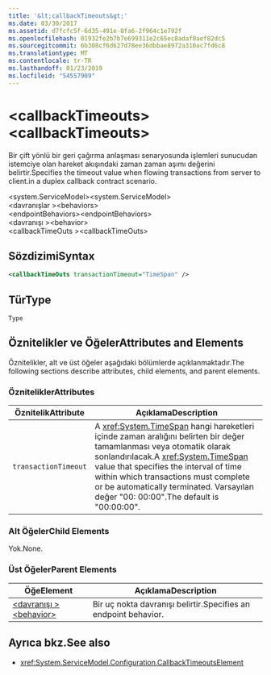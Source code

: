 ```yaml
---
title: '&lt;callbackTimeouts&gt;'
ms.date: 03/30/2017
ms.assetid: d7fcfc5f-6d35-491e-8fa6-2f964c1e792f
ms.openlocfilehash: 01932fe2b7b7e699311e2c65ec8adaf0aef82dc5
ms.sourcegitcommit: 6b308cf6d627d78ee36dbbae8972a310ac7fd6c8
ms.translationtype: MT
ms.contentlocale: tr-TR
ms.lasthandoff: 01/23/2019
ms.locfileid: "54557909"
---
```

# <a name="ltcallbacktimeoutsgt"></a><span data-ttu-id="2098b-102">&lt;callbackTimeouts&gt;</span><span class="sxs-lookup"><span data-stu-id="2098b-102">&lt;callbackTimeouts&gt;</span></span>
<span data-ttu-id="2098b-103">Bir çift yönlü bir geri çağırma anlaşması senaryosunda işlemleri sunucudan istemciye olan hareket akışındaki zaman zaman aşımı değerini belirtir.</span><span class="sxs-lookup"><span data-stu-id="2098b-103">Specifies the timeout value when flowing transactions from server to client.in a duplex callback contract scenario.</span></span>  
  
 <span data-ttu-id="2098b-104">\<system.ServiceModel></span><span class="sxs-lookup"><span data-stu-id="2098b-104">\<system.ServiceModel></span></span>  
<span data-ttu-id="2098b-105">\<davranışlar ></span><span class="sxs-lookup"><span data-stu-id="2098b-105">\<behaviors></span></span>  
<span data-ttu-id="2098b-106">\<endpointBehaviors></span><span class="sxs-lookup"><span data-stu-id="2098b-106">\<endpointBehaviors></span></span>  
<span data-ttu-id="2098b-107">\<davranışı ></span><span class="sxs-lookup"><span data-stu-id="2098b-107">\<behavior></span></span>  
<span data-ttu-id="2098b-108">\<callbackTimeOuts ></span><span class="sxs-lookup"><span data-stu-id="2098b-108">\<callbackTimeOuts></span></span>  
  
## <a name="syntax"></a><span data-ttu-id="2098b-109">Sözdizimi</span><span class="sxs-lookup"><span data-stu-id="2098b-109">Syntax</span></span>  
  
```xml  
<callbackTimeOuts transactionTimeout="TimeSpan" />
```  
  
## <a name="type"></a><span data-ttu-id="2098b-110">Tür</span><span class="sxs-lookup"><span data-stu-id="2098b-110">Type</span></span>  
 `Type`  
  
## <a name="attributes-and-elements"></a><span data-ttu-id="2098b-111">Öznitelikler ve Öğeler</span><span class="sxs-lookup"><span data-stu-id="2098b-111">Attributes and Elements</span></span>  
 <span data-ttu-id="2098b-112">Öznitelikler, alt ve üst öğeler aşağıdaki bölümlerde açıklanmaktadır.</span><span class="sxs-lookup"><span data-stu-id="2098b-112">The following sections describe attributes, child elements, and parent elements.</span></span>  
  
### <a name="attributes"></a><span data-ttu-id="2098b-113">Öznitelikler</span><span class="sxs-lookup"><span data-stu-id="2098b-113">Attributes</span></span>  
  
|<span data-ttu-id="2098b-114">Öznitelik</span><span class="sxs-lookup"><span data-stu-id="2098b-114">Attribute</span></span>|<span data-ttu-id="2098b-115">Açıklama</span><span class="sxs-lookup"><span data-stu-id="2098b-115">Description</span></span>|  
|---------------|-----------------|  
|`transactionTimeout`|<span data-ttu-id="2098b-116">A <xref:System.TimeSpan> hangi hareketleri içinde zaman aralığını belirten bir değer tamamlanması veya otomatik olarak sonlandırılacak.</span><span class="sxs-lookup"><span data-stu-id="2098b-116">A <xref:System.TimeSpan> value that specifies the interval of time within which transactions must complete or be automatically terminated.</span></span> <span data-ttu-id="2098b-117">Varsayılan değer "00: 00:00".</span><span class="sxs-lookup"><span data-stu-id="2098b-117">The default is "00:00:00".</span></span>|  
  
### <a name="child-elements"></a><span data-ttu-id="2098b-118">Alt Öğeler</span><span class="sxs-lookup"><span data-stu-id="2098b-118">Child Elements</span></span>  
 <span data-ttu-id="2098b-119">Yok.</span><span class="sxs-lookup"><span data-stu-id="2098b-119">None.</span></span>  
  
### <a name="parent-elements"></a><span data-ttu-id="2098b-120">Üst Öğeler</span><span class="sxs-lookup"><span data-stu-id="2098b-120">Parent Elements</span></span>  
  
|<span data-ttu-id="2098b-121">Öğe</span><span class="sxs-lookup"><span data-stu-id="2098b-121">Element</span></span>|<span data-ttu-id="2098b-122">Açıklama</span><span class="sxs-lookup"><span data-stu-id="2098b-122">Description</span></span>|  
|-------------|-----------------|  
|[<span data-ttu-id="2098b-123">\<davranışı ></span><span class="sxs-lookup"><span data-stu-id="2098b-123">\<behavior></span></span>](../../../../../docs/framework/configure-apps/file-schema/wcf/behavior-of-endpointbehaviors.md)|<span data-ttu-id="2098b-124">Bir uç nokta davranışı belirtir.</span><span class="sxs-lookup"><span data-stu-id="2098b-124">Specifies an endpoint behavior.</span></span>|  
  
## <a name="see-also"></a><span data-ttu-id="2098b-125">Ayrıca bkz.</span><span class="sxs-lookup"><span data-stu-id="2098b-125">See also</span></span>
- <xref:System.ServiceModel.Configuration.CallbackTimeoutsElement>

